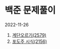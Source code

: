 # 백준 문제풀이
2022-11-26
1. [계단오르기(2579)](https://www.acmicpc.net/problem/2579)
2. [포도주 시식(2156)](https://www.acmicpc.net/problem/2156)
